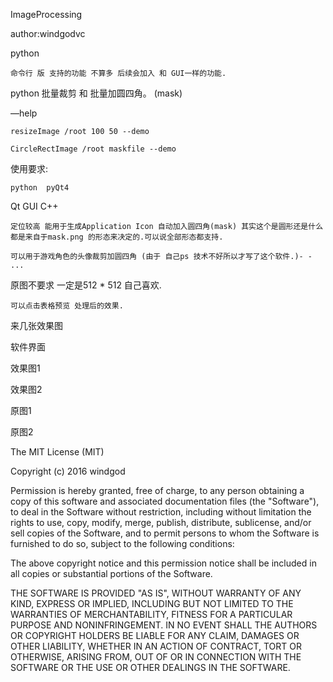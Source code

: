 ImageProcessing

author:windgodvc

python

	命令行 版 支持的功能 不算多 后续会加入 和 GUI一样的功能.

python 批量裁剪 和 批量加圆四角。 (mask)

—help

	resizeImage /root 100 50 --demo

 	CircleRectImage /root maskfile --demo

使用要求:

	python  pyQt4

Qt GUI C++

	定位较高 能用于生成Application Icon 自动加入圆四角(mask) 其实这个是圆形还是什么都是来自于mask.png 的形态来决定的.可以说全部形态都支持.

	可以用于游戏角色的头像裁剪加圆四角 (由于 自己ps 技术不好所以才写了这个软件.)- - ...

原图不要求 一定是512 * 512 自己喜欢.

	可以点击表格预览 处理后的效果.

来几张效果图

软件界面

  效果图1

  效果图2

原图1  



原图2    



The MIT License (MIT)

Copyright (c) 2016 windgod

Permission is hereby granted, free of charge, to any person obtaining a copy of this software and associated documentation files (the "Software"), to deal in the Software without restriction, including without limitation the rights to use, copy, modify, merge, publish, distribute, sublicense, and/or sell copies of the Software, and to permit persons to whom the Software is furnished to do so, subject to the following conditions:

The above copyright notice and this permission notice shall be included in all copies or substantial portions of the Software.

THE SOFTWARE IS PROVIDED "AS IS", WITHOUT WARRANTY OF ANY KIND, EXPRESS OR IMPLIED, INCLUDING BUT NOT LIMITED TO THE WARRANTIES OF MERCHANTABILITY, FITNESS FOR A PARTICULAR PURPOSE AND NONINFRINGEMENT. IN NO EVENT SHALL THE AUTHORS OR COPYRIGHT HOLDERS BE LIABLE FOR ANY CLAIM, DAMAGES OR OTHER LIABILITY, WHETHER IN AN ACTION OF CONTRACT, TORT OR OTHERWISE, ARISING FROM, OUT OF OR IN CONNECTION WITH THE SOFTWARE OR THE USE OR OTHER DEALINGS IN THE SOFTWARE.

	


